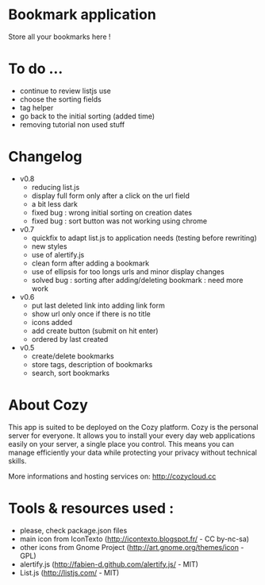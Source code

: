 # Bookmark application

Store all your bookmarks here !

# To do ...

* continue to review listjs use
* choose the sorting fields
* tag helper
* go back to the initial sorting (added time)
* removing tutorial non used stuff

# Changelog

* v0.8
  * reducing list.js
  * display full form only after a click on the url field
  * a bit less dark
  * fixed bug : wrong initial sorting on creation dates
  * fixed bug : sort button was not working using chrome
* v0.7
  * quickfix to adapt list.js to application needs (testing before rewriting)
  * new styles
  * use of alertify.js
  * clean form after adding a bookmark
  * use of ellipsis for too longs urls and minor display changes
  * solved bug : sorting after adding/deleting bookmark : need more work
* v0.6
  * put last deleted link into adding link form
  * show url only once if there is no title
  * icons added
  * add create button (submit on hit enter)
  * ordered by last created
* v0.5
  * create/delete bookmarks
  * store tags, description of bookmarks
  * search, sort bookmarks

# About Cozy

This app is suited to be deployed on the Cozy platform. Cozy is the personal
server for everyone. It allows you to install your every day web applications 
easily on your server, a single place you control. This means you can manage 
efficiently your data while protecting your privacy without technical skills.

More informations and hosting services on:
http://cozycloud.cc

# Tools & resources used :

* please, check package.json files
* main icon from IconTexto (http://icontexto.blogspot.fr/ - CC by-nc-sa)
* other icons from Gnome Project (http://art.gnome.org/themes/icon - GPL) 
* alertify.js (http://fabien-d.github.com/alertify.js/ - MIT)
* List.js (http://listjs.com/ - MIT)
